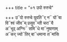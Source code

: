+++
title = "०१ उपो रुरुचे"

+++
उ᳓पो रुरुचे युवति᳓र् न᳓ यो᳓षा  
वि᳓श्वं जीव᳓म् प्रसुव᳓न्ती चरा᳓यै  
अ᳓भूद् अग्निः᳓ समि᳓धे मा᳓नुषाणाम्  
अ᳓कर् ज्यो᳓तिर् बा᳓धमाना त᳓मांसि